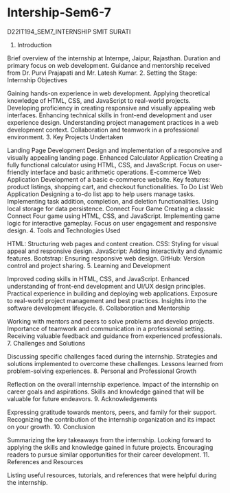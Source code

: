 # Intership-Sem6-7
 
D22IT194_SEM7_INTERNSHIP
SMIT SURATI


1. Introduction

Brief overview of the internship at Internpe, Jaipur, Rajasthan.
Duration and primary focus on web development.
Guidance and mentorship received from Dr. Purvi Prajapati and Mr. Latesh Kumar.
2. Setting the Stage: Internship Objectives

Gaining hands-on experience in web development.
Applying theoretical knowledge of HTML, CSS, and JavaScript to real-world projects.
Developing proficiency in creating responsive and visually appealing web interfaces.
Enhancing technical skills in front-end development and user experience design.
Understanding project management practices in a web development context.
Collaboration and teamwork in a professional environment.
3. Key Projects Undertaken

Landing Page Development
Design and implementation of a responsive and visually appealing landing page.
Enhanced Calculator Application
Creating a fully functional calculator using HTML, CSS, and JavaScript.
Focus on user-friendly interface and basic arithmetic operations.
E-commerce Web Application
Development of a basic e-commerce website.
Key features: product listings, shopping cart, and checkout functionalities.
To Do List Web Application
Designing a to-do list app to help users manage tasks.
Implementing task addition, completion, and deletion functionalities.
Using local storage for data persistence.
Connect Four Game
Creating a classic Connect Four game using HTML, CSS, and JavaScript.
Implementing game logic for interactive gameplay.
Focus on user engagement and responsive design.
4. Tools and Technologies Used

HTML: Structuring web pages and content creation.
CSS: Styling for visual appeal and responsive design.
JavaScript: Adding interactivity and dynamic features.
Bootstrap: Ensuring responsive web design.
GitHub: Version control and project sharing.
5. Learning and Development

Improved coding skills in HTML, CSS, and JavaScript.
Enhanced understanding of front-end development and UI/UX design principles.
Practical experience in building and deploying web applications.
Exposure to real-world project management and best practices.
Insights into the software development lifecycle.
6. Collaboration and Mentorship

Working with mentors and peers to solve problems and develop projects.
Importance of teamwork and communication in a professional setting.
Receiving valuable feedback and guidance from experienced professionals.
7. Challenges and Solutions

Discussing specific challenges faced during the internship.
Strategies and solutions implemented to overcome these challenges.
Lessons learned from problem-solving experiences.
8. Personal and Professional Growth

Reflection on the overall internship experience.
Impact of the internship on career goals and aspirations.
Skills and knowledge gained that will be valuable for future endeavors.
9. Acknowledgements

Expressing gratitude towards mentors, peers, and family for their support.
Recognizing the contribution of the internship organization and its impact on your growth.
10. Conclusion

Summarizing the key takeaways from the internship.
Looking forward to applying the skills and knowledge gained in future projects.
Encouraging readers to pursue similar opportunities for their career development.
11. References and Resources

Listing useful resources, tutorials, and references that were helpful during the internship.
